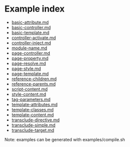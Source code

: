 Example index
=============

- [basic-attribute.md](basic-attribute.md)
- [basic-controller.md](basic-controller.md)
- [basic-template.md](basic-template.md)
- [controller-activate.md](controller-activate.md)
- [controller-inject.md](controller-inject.md)
- [module-name.md](module-name.md)
- [page-controller.md](page-controller.md)
- [page-property.md](page-property.md)
- [page-resolve.md](page-resolve.md)
- [page-style.md](page-style.md)
- [page-template.md](page-template.md)
- [reference-children.md](reference-children.md)
- [reference-parents.md](reference-parents.md)
- [script-content.md](script-content.md)
- [style-content.md](style-content.md)
- [tag-parameters.md](tag-parameters.md)
- [template-attributes.md](template-attributes.md)
- [template-classes.md](template-classes.md)
- [template-content.md](template-content.md)
- [transclude-directive.md](transclude-directive.md)
- [transclude-simple.md](transclude-simple.md)
- [transclude-target.md](transclude-target.md)


Note: examples can be generated with examples/compile.sh
